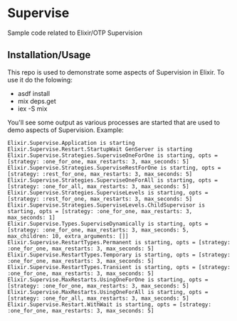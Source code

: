 # Supervise

Sample code related to Elixir/OTP Supervision

## Installation/Usage

This repo is used to demonstrate some aspects of Supervision in
Elixir. To use it do the folowing:

- asdf install
- mix deps.get
- iex -S mix

You'll see some output as various processes are started that are
used to demo aspects of Supervision. Example:

```
Elixir.Supervise.Application is starting
Elixir.Supervise.Restart.StartupWait GenServer is starting
Elixir.Supervise.Strategies.SuperviseOneForOne is starting, opts = [strategy: :one_for_one, max_restarts: 3, max_seconds: 5]
Elixir.Supervise.Strategies.SuperviseRestForOne is starting, opts = [strategy: :rest_for_one, max_restarts: 3, max_seconds: 5]
Elixir.Supervise.Strategies.SuperviseOneForAll is starting, opts = [strategy: :one_for_all, max_restarts: 3, max_seconds: 5]
Elixir.Supervise.Strategies.SuperviseLevels is starting, opts = [strategy: :rest_for_one, max_restarts: 3, max_seconds: 5]
Elixir.Supervise.Strategies.SuperviseLevels.ChildSupervisor is starting, opts = [strategy: :one_for_one, max_restarts: 3, max_seconds: 1]
Elixir.Supervise.Types.SuperviseDynamically is starting, opts = [strategy: :one_for_one, max_restarts: 3, max_seconds: 5, max_children: 10, extra_arguments: []]
Elixir.Supervise.RestartTypes.Permanent is starting, opts = [strategy: :one_for_one, max_restarts: 3, max_seconds: 5]
Elixir.Supervise.RestartTypes.Temporary is starting, opts = [strategy: :one_for_one, max_restarts: 3, max_seconds: 5]
Elixir.Supervise.RestartTypes.Transient is starting, opts = [strategy: :one_for_one, max_restarts: 3, max_seconds: 5]
Elixir.Supervise.MaxRestarts.UsingOneForOne is starting, opts = [strategy: :one_for_one, max_restarts: 3, max_seconds: 5]
Elixir.Supervise.MaxRestarts.UsingOneForAll is starting, opts = [strategy: :one_for_all, max_restarts: 3, max_seconds: 5]
Elixir.Supervise.Restart.WithWait is starting, opts = [strategy: :one_for_one, max_restarts: 3, max_seconds: 5]
```
